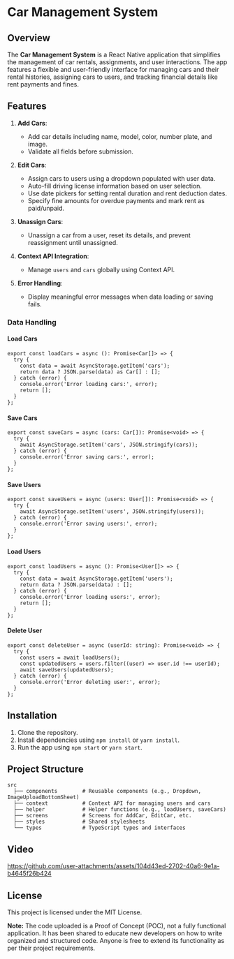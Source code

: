 # Car Management System

## Overview

The **Car Management System** is a React Native application that simplifies the management of car rentals, assignments, and user interactions. The app features a flexible and user-friendly interface for managing cars and their rental histories, assigning cars to users, and tracking financial details like rent payments and fines.

## Features

1. **Add Cars**:
    - Add car details including name, model, color, number plate, and image.
    - Validate all fields before submission.

2. **Edit Cars**:
    - Assign cars to users using a dropdown populated with user data.
    - Auto-fill driving license information based on user selection.
    - Use date pickers for setting rental duration and rent deduction dates.
    - Specify fine amounts for overdue payments and mark rent as paid/unpaid.

3. **Unassign Cars**:
    - Unassign a car from a user, reset its details, and prevent reassignment until unassigned.

4. **Context API Integration**:
    - Manage `users` and `cars` globally using Context API.

5. **Error Handling**:
    - Display meaningful error messages when data loading or saving fails.


### Data Handling

#### Load Cars

```tsx
export const loadCars = async (): Promise<Car[]> => {
  try {
    const data = await AsyncStorage.getItem('cars');
    return data ? JSON.parse(data) as Car[] : [];
  } catch (error) {
    console.error('Error loading cars:', error);
    return [];
  }
};
```

#### Save Cars

```tsx
export const saveCars = async (cars: Car[]): Promise<void> => {
  try {
    await AsyncStorage.setItem('cars', JSON.stringify(cars));
  } catch (error) {
    console.error('Error saving cars:', error);
  }
};
```

#### Save Users

```tsx
export const saveUsers = async (users: User[]): Promise<void> => {
  try {
    await AsyncStorage.setItem('users', JSON.stringify(users));
  } catch (error) {
    console.error('Error saving users:', error);
  }
};
```

#### Load Users

```tsx
export const loadUsers = async (): Promise<User[]> => {
  try {
    const data = await AsyncStorage.getItem('users');
    return data ? JSON.parse(data) : [];
  } catch (error) {
    console.error('Error loading users:', error);
    return [];
  }
};
```

#### Delete User

```tsx
export const deleteUser = async (userId: string): Promise<void> => {
  try {
    const users = await loadUsers();
    const updatedUsers = users.filter((user) => user.id !== userId);
    await saveUsers(updatedUsers);
  } catch (error) {
    console.error('Error deleting user:', error);
  }
};
```

## Installation

1. Clone the repository.
2. Install dependencies using `npm install` or `yarn install`.
3. Run the app using `npm start` or `yarn start`.

## Project Structure

```
src
  ├── components        # Reusable components (e.g., Dropdown, ImageUploadBottomSheet)
  ├── context           # Context API for managing users and cars
  ├── helper            # Helper functions (e.g., loadUsers, saveCars)
  ├── screens           # Screens for AddCar, EditCar, etc.
  ├── styles            # Shared stylesheets
  └── types             # TypeScript types and interfaces
```

## Video 

https://github.com/user-attachments/assets/104d43ed-2702-40a6-9e1a-b4645f26b424

## License

This project is licensed under the MIT License.

**Note:** The code uploaded is a Proof of Concept (POC), not a fully functional application. It has been shared to educate new developers on how to write organized and structured code. Anyone is free to extend its functionality as per their project requirements.

